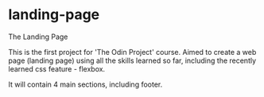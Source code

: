 # landing-page
The Landing Page

This is the first project for 'The Odin Project' course. Aimed to create a web page (landing page) using all the skills learned so far, including the recently learned css feature - flexbox.

It will contain 4 main sections, including footer.

